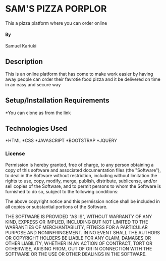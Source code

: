 # SAM'S PIZZA PORPLOR
#### 
This a pizza platform where you can order online
#### By 
Samuel Kariuki
## Description
This is an online platform that has come to make work easier by having away people can order their favrotie food pizza and it be delivered on time in an easy and secure way
## Setup/Installation Requirements
*You can clone as from the link
## Technologies Used
*HTML
*CSS
*JAVASCRIPT
*BOOTSTRAP
*JQUERY

### License
Permission is hereby granted, free of charge, to any person obtaining a copy of this software and associated documentation files (the "Software"), to deal in the Software without restriction, including without limitation the rights to use, copy, modify, merge, publish, distribute, sublicense, and/or sell copies of the Software, and to permit persons to whom the Software is furnished to do so, subject to the following conditions:

The above copyright notice and this permission notice shall be included in all copies or substantial portions of the Software.

THE SOFTWARE IS PROVIDED "AS IS", WITHOUT WARRANTY OF ANY KIND, EXPRESS OR IMPLIED, INCLUDING BUT NOT LIMITED TO THE WARRANTIES OF MERCHANTABILITY, FITNESS FOR A PARTICULAR PURPOSE AND NONINFRINGEMENT. IN NO EVENT SHALL THE AUTHORS OR COPYRIGHT HOLDERS BE LIABLE FOR ANY CLAIM, DAMAGES OR OTHER LIABILITY, WHETHER IN AN ACTION OF CONTRACT, TORT OR OTHERWISE, ARISING FROM, OUT OF OR IN CONNECTION WITH THE SOFTWARE OR THE USE OR OTHER DEALINGS IN THE SOFTWARE.
